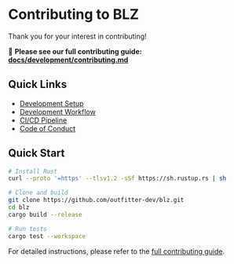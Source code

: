 # Contributing to BLZ

Thank you for your interest in contributing! 

📖 **Please see our full contributing guide: [docs/development/contributing.md](./docs/development/contributing.md)**

## Quick Links

- [Development Setup](./docs/development/contributing.md#development-environment)
- [Development Workflow](./docs/development/workflow.md)
- [CI/CD Pipeline](./docs/development/ci-cd.md)
- [Code of Conduct](./docs/development/contributing.md#code-of-conduct)

## Quick Start

```bash
# Install Rust
curl --proto '=https' --tlsv1.2 -sSf https://sh.rustup.rs | sh

# Clone and build
git clone https://github.com/outfitter-dev/blz.git
cd blz
cargo build --release

# Run tests
cargo test --workspace
```

For detailed instructions, please refer to the [full contributing guide](./docs/development/contributing.md).